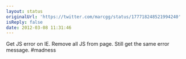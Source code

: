 ```yaml
---
layout: status
originalUrl: 'https://twitter.com/marcgg/status/177718248521994240'
isReply: false
date: 2012-03-08 11:31:46
---
```


Get JS error on IE. Remove all JS from page. Still get the same error message. #madness
